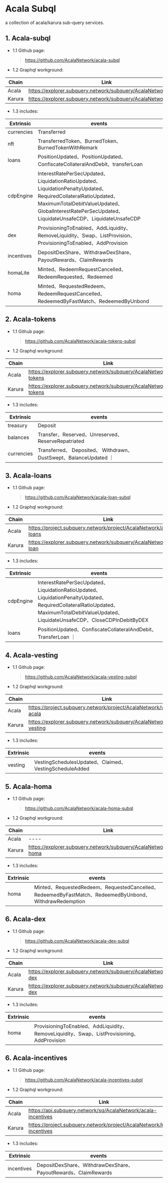 # Acala Subql

a collection of acala/karura sub-query services.

## 1. Acala-subql

-   1.1 Github page:

    > https://github.com/AcalaNetwork/acala-subql

-   1.2 Graphql workground:

| Chain  | Link                                                           |
| ------ | -------------------------------------------------------------- |
| Acala  | https://explorer.subquery.network/subquery/AcalaNetwork/acala  |
| Karura | https://explorer.subquery.network/subquery/AcalaNetwork/karura |

-   1.3 includes:

| Extrinsic  | events                                                                                                                                                                                                                |
| ---------- | --------------------------------------------------------------------------------------------------------------------------------------------------------------------------------------------------------------------- |
| currencies | Transferred                                                                                                                                                                                                           |
| nft        | TransferredToken、BurnedToken、BurnedTokenWithRemark                                                                                                                                                                  |
| loans      | PositionUpdated、PositionUpdated、ConfiscateCollateralAndDebit、transferLoan                                                                                                                                          |
| cdpEngine  | InterestRatePerSecUpdated、LiquidationRatioUpdated、LiquidationPenaltyUpdated、RequiredCollateralRatioUpdated、MaximumTotalDebitValueUpdated、GlobalInterestRatePerSecUpdated、LiquidateUnsafeCDP、LiquidateUnsafeCDP |
| dex        | ProvisioningToEnabled、AddLiquidity、RemoveLiquidity、Swap、ListProvision、ProvisioningToEnabled、AddProvision                                                                                                        |
| incentives | DepositDexShare、WithdrawDexShare、PayoutRewards、ClaimRewards                                                                                                                                                        |
| homaLite   | Minted、RedeemRequestCancelled、RedeemRequested、Redeemed                                                                                                                                                             |
| homa       | Minted、RequestedRedeem、RedeemRequestCancelled、RedeemedByFastMatch、RedeemedByUnbond                                                                                                                                |

## 2. Acala-tokens

-   1.1 Github page:

    > https://github.com/AcalaNetwork/acala-tokens-subql

-   1.2 Graphql workground:

| Chain  | Link                                                                  |
| ------ | --------------------------------------------------------------------- |
| Acala  | https://explorer.subquery.network/subquery/AcalaNetwork/acala-tokens  |
| Karura | https://explorer.subquery.network/subquery/AcalaNetwork/karura-tokens |

-   1.3 includes:

| Extrinsic  | events                                                            |
| ---------- | ----------------------------------------------------------------- |
| treasury   | Deposit                                                           |
| balances   | Transfer、Reserved、Unreserved、ReserveRepatriated                |
| currencies | Transferred、 Deposited、 Withdrawn、DustSwept、BalanceUpdated ｜ |

## 3. Acala-loans

-   1.1 Github page:

    > https://github.com/AcalaNetwork/acala-loan-subql

-   1.2 Graphql workground:

| Chain  | Link                                                                |
| ------ | ------------------------------------------------------------------- |
| Acala  | https://project.subquery.network/project/AcalaNetwork/acala-loans                                                                |
| Karura | https://explorer.subquery.network/subquery/AcalaNetwork/karura-loan |

-   1.3 includes:

| Extrinsic | events                                                                                                                                                                                 |
| --------- | -------------------------------------------------------------------------------------------------------------------------------------------------------------------------------------- |
| cdpEngine | InterestRatePerSecUpdated、LiquidationRatioUpdated、LiquidationPenaltyUpdated、RequiredCollateralRatioUpdated、MaximumTotalDebitValueUpdated、LiquidateUnsafeCDP、CloseCDPInDebitByDEX |
| loans     | PositionUpdated、ConfiscateCollateralAndDebit、TransferLoan ｜                                                                                                                         |

## 4. Acala-vesting

-   1.1 Github page:

    > https://github.com/AcalaNetwork/acala-vesting-subql

-   1.2 Graphql workground:

| Chain  | Link                                                                  |
| ------ | --------------------------------------------------------------------- |
| Acala  | https://project.subquery.network/project/AcalaNetwork/vesting-acala                                                                  |
| Karura | https://explorer.subquery.network/subquery/AcalaNetwork/acala-vesting |

-   1.3 includes:

| Extrinsic | events                                                 |
| --------- | ------------------------------------------------------ |
| vesting   | VestingSchedulesUpdated、Claimed、VestingScheduleAdded |

## 5. Acala-homa

-   1.1 Github page:

    > https://github.com/AcalaNetwork/acala-homa-subql

-   1.2 Graphql workground:

| Chain  | Link |
| ------ | ---- |
| Acala  | ---- |
| Karura | https://explorer.subquery.network/subquery/AcalaNetwork/karura-homa |

-   1.3 includes:

| Extrinsic | events                                                                                                 |
| --------- | ------------------------------------------------------------------------------------------------------ |
| homa      | Minted、RequestedRedeem、RequestedCancelled、RedeemedByFastMatch、RedeemedByUnbond、WithdrawRedemption |

## 6. Acala-dex

-   1.1 Github page:

    > https://github.com/AcalaNetwork/acala-dex-subql

-   1.2 Graphql workground:

| Chain  | Link |
| ------ | ---- |
| Acala  | https://explorer.subquery.network/subquery/AcalaNetwork/acala-dex |
| Karura | https://explorer.subquery.network/subquery/AcalaNetwork/karura-dex |

-   1.3 includes:

| Extrinsic | events                                                                                                 |
| --------- | ------------------------------------------------------------------------------------------------------ |
| homa      | ProvisioningToEnabled、AddLiquidity、RemoveLiquidity、Swap、ListProvisioning、AddProvision |

## 6. Acala-incentives

-   1.1 Github page:

    > https://github.com/AcalaNetwork/acala-incentives-subql

-   1.2 Graphql workground:

| Chain  | Link |
| ------ | ---- |
| Acala  | https://api.subquery.network/sq/AcalaNetwork/acala-incentives |
| Karura | https://project.subquery.network/project/AcalaNetwork/karura-incentives |

-   1.3 includes:

| Extrinsic | events                                                                                                 |
| --------- | ------------------------------------------------------------------------------------------------------ |
| incentives      | DepositDexShare、WithdrawDexShare、PayoutRewards、ClaimRewards |
